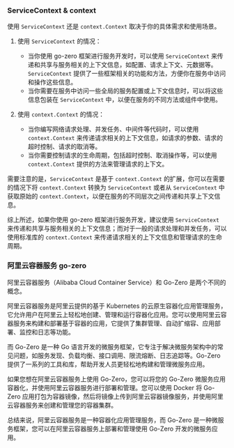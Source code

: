 ### ServiceContext & context

使用 `ServiceContext` 还是 `context.Context` 取决于你的具体需求和使用场景。

1. 使用 `ServiceContext` 的情况：
    
    - 当你使用 go-zero 框架进行服务开发时，可以使用 `ServiceContext` 来传递和共享与服务相关的上下文信息，如配置、请求上下文、元数据等。`ServiceContext` 提供了一些框架相关的功能和方法，方便你在服务中访问和操作这些信息。
    - 当你需要在服务中访问一些全局的服务配置或上下文信息时，可以将这些信息包装在 `ServiceContext` 中，以便在服务的不同方法或组件中使用。
2. 使用 `context.Context` 的情况：
    
    - 当你编写网络请求处理、并发任务、中间件等代码时，可以使用 `context.Context` 来传递请求相关的上下文信息，如请求的参数、请求的超时控制、请求的取消等。
    - 当你需要控制请求的生命周期，包括超时控制、取消操作等，可以使用 `context.Context` 提供的方法来管理请求的上下文。

需要注意的是，`ServiceContext` 是基于 `context.Context` 的扩展，你可以在需要的情况下将 `context.Context` 转换为 `ServiceContext` 或者从 `ServiceContext` 中获取原始的 `context.Context`，以便在服务的不同层次之间传递和共享上下文信息。

综上所述，如果你使用 go-zero 框架进行服务开发，建议使用 `ServiceContext` 来传递和共享与服务相关的上下文信息；而对于一般的请求处理和并发任务，可以使用标准库的 `context.Context` 来传递请求相关的上下文信息和管理请求的生命周期。


### 阿里云容器服务 go-zero

阿里云容器服务（Alibaba Cloud Container Service）和 Go-Zero 是两个不同的概念。

阿里云容器服务是阿里云提供的基于 Kubernetes 的云原生容器化应用管理服务，它允许用户在阿里云上轻松地创建、管理和运行容器化应用。您可以使用阿里云容器服务来构建和部署基于容器的应用，它提供了集群管理、自动扩缩容、应用部署、监控和日志等功能。

而 Go-Zero 是一种 Go 语言开发的微服务框架，它专注于解决微服务架构中的常见问题，如服务发现、负载均衡、接口调用、限流熔断、日志追踪等。Go-Zero 提供了一系列的工具和库，帮助开发人员更轻松地构建和管理微服务应用。

如果您想在阿里云容器服务上使用 Go-Zero，您可以将您的 Go-Zero 微服务应用容器化，并使用阿里云容器服务进行部署和管理。您可以使用 Docker 将 Go-Zero 应用打包为容器镜像，然后将镜像上传到阿里云容器镜像服务，并使用阿里云容器服务来创建和管理您的容器集群。

总结来说，阿里云容器服务是一种容器化应用管理服务，而 Go-Zero 是一种微服务框架，您可以在阿里云容器服务上部署和管理使用 Go-Zero 开发的微服务应用。

